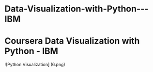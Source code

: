 # Data-Visualization-with-Python---IBM
# Coursera Data Visualization with Python - IBM 
![Python Visualization] (6.png)
